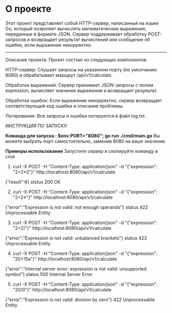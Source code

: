 # О проекте
Этот проект представляет собой HTTP-сервер, написанный на языке Go, который позволяет вычислять математические выражения, переданные в формате JSON. Сервер поддерживает обработку POST-запросов и возвращает результат вычислений или сообщение об ошибке, если выражение некорректно.
___

Описание проекта:
Проект состоит из следующих компонентов:

HTTP-сервер: Слушает запросы на указанном порту (по умолчанию 8080) и обрабатывает маршрут /api/v1/calculate.

Обработка выражений: Сервер принимает JSON-запросы с полем expression, вычисляет значение выражения и возвращает результат.

Обработка ошибок: Если выражение некорректно, сервер возвращает соответствующий код ошибки и описание проблемы.

Логирование: Все запросы и ошибки логируются в файл log.txt.

ИНСТРУКЦИЯ ПО ЗАПУСКУ:

**Команда для запуска : $env:PORT="8080"; go run ./cmd/main.go**
Вы можете выбрать порт самостоятельно, заменив 8080 на ваше значение

**Примеры использования**
Запустите сервер и скопируйте команду в cmd

1) curl -X POST -H "Content-Type: application/json" -d "{\"expression\": \"2+2*2\"}" http://localhost:8080/api/v1/calculate

{"result":6}
ststus 200 OK

2) curl -X POST -H "Content-Type: application/json" -d "{\"expression\": \"2+2*\"}" http://localhost:8080/api/v1/calculate

{"error":"Expression is not valid: not enough operands"}
status 422 Unprocessable Entity

3) curl -X POST -H "Content-Type: application/json" -d "{\"expression\": \"2+2)\"}" http://localhost:8080/api/v1/calculate

{"error":"Expression is not valid: unbalanced brackets"}
status 422 Unprocessable Entity

4) curl -X POST -H "Content-Type: application/json" -d "{\"expression\": \"20+15a\"}" http://localhost:8080/api/v1/calculate

{"error":"Internal server error: expression is not valid: unsupported symbol"}
status 500 Internal Server Error

5) curl -X POST -H "Content-Type: application/json" -d "{\"expression\": \"20/0\"}" http://localhost:8080/api/v1/calculate

{"error":"Expression is not valid: division by zero"}
422
Unprocessable Entity
